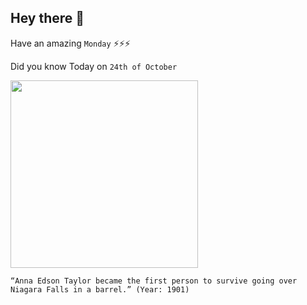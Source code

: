 ## Hey there 👋
Have an amazing `Monday` ⚡⚡⚡

Did you know Today on `24th of October`
 
 [<img src="http://www.infoniagara.com/niagaradaredevils/images/annietaylor_lg.jpg" width="300" />](http://www.infoniagara.com/niagaradaredevils/annietaylor.aspx#:~:text=On%20October%2024th%2C%201901%20Annie,to%20gain%20fame%20and%20fortune.) 
 ```
“Anna Edson Taylor became the first person to survive going over Niagara Falls in a barrel.” (Year: 1901)
```
